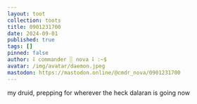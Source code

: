 ```yaml
---
layout: toot
collection: toots
title: 0901231700
date: 2024-09-01
published: true
tags: []
pinned: false
author: ⸸ commander ░ nova ⸸ :~$
avatar: /img/avatar/daemon.jpeg
mastodon: https://mastodon.online/@cmdr_nova/0901231700
---
```


my druid, prepping for wherever the heck dalaran is going now
